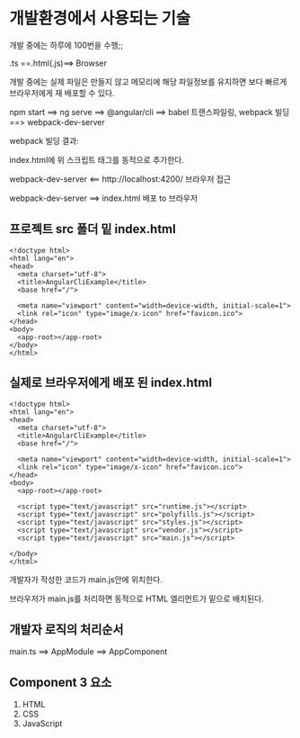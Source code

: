 # 개발환경에서 사용되는 기술

개발 중에는 하루에 100번을 수행;;

.ts ==.html(.js)==> Browser

개발 중에는 실제 파일은 만들지 않고 
메모리에 해당 파일정보를 유지하면 보다 빠르게
브라우저에게 재 배포할 수 있다.

npm start ==> ng serve ==> @angular/cli
==> babel 트랜스파일링, webpack 빌딩 ==> webpack-dev-server

webpack 빌딩 결과:

<script type="text/javascript" src="runtime.js"></script>
  
<script type="text/javascript" src="polyfills.js"></script>
  
<script type="text/javascript" src="styles.js"></script>
  
<script type="text/javascript" src="vendor.js"></script>
  
<script type="text/javascript" src="main.js"></script>

index.html에 위 스크립트 태그를 동적으로 추가한다.

webpack-dev-server <== http://localhost:4200/ 브라우저 접근

webpack-dev-server ==> index.html 배포 to 브라우저




프로젝트 src 폴더 밑 index.html
-------------------------------

```
<!doctype html>
<html lang="en">
<head>
  <meta charset="utf-8">
  <title>AngularCliExample</title>
  <base href="/">

  <meta name="viewport" content="width=device-width, initial-scale=1">
  <link rel="icon" type="image/x-icon" href="favicon.ico">
</head>
<body>
  <app-root></app-root>
</body>
</html>
```

실제로 브라우저에게 배포 된 index.html
-------------------------------

```
<!doctype html>
<html lang="en">
<head>
  <meta charset="utf-8">
  <title>AngularCliExample</title>
  <base href="/">

  <meta name="viewport" content="width=device-width, initial-scale=1">
  <link rel="icon" type="image/x-icon" href="favicon.ico">
</head>
<body>
  <app-root></app-root>
  
  <script type="text/javascript" src="runtime.js"></script>
  <script type="text/javascript" src="polyfills.js"></script>
  <script type="text/javascript" src="styles.js"></script>
  <script type="text/javascript" src="vendor.js"></script>
  <script type="text/javascript" src="main.js"></script>

</body>
</html>
```

개발자가 작성한 코드가 main.js안에 위치한다.

브라우저가 main.js를 처리하면 동적으로 HTML 엘리먼트가 
<app-root></app-root> 밑으로 배치된다.


개발자 로직의 처리순서
-------------------------------

main.ts ==> AppModule ==> AppComponent


Component 3 요소
-------------------
1. HTML
2. CSS
3. JavaScript
